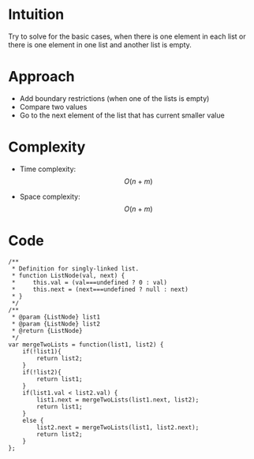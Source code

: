 # Intuition
Try to solve for the basic cases, when there is one element in each list or there is one element in one list and another list is empty.

# Approach
- Add boundary restrictions (when one of the lists is empty)
- Compare two values
- Go to the next element of the list that has current smaller value

# Complexity
- Time complexity:
$$O(n+m)$$

- Space complexity:
$$O(n+m)$$

# Code
```
/**
 * Definition for singly-linked list.
 * function ListNode(val, next) {
 *     this.val = (val===undefined ? 0 : val)
 *     this.next = (next===undefined ? null : next)
 * }
 */
/**
 * @param {ListNode} list1
 * @param {ListNode} list2
 * @return {ListNode}
 */
var mergeTwoLists = function(list1, list2) {
    if(!list1){
        return list2;
    }
    if(!list2){
        return list1;
    }
    if(list1.val < list2.val) {
        list1.next = mergeTwoLists(list1.next, list2);
        return list1;
    }
    else {
        list2.next = mergeTwoLists(list1, list2.next);
        return list2;
    }
};
```